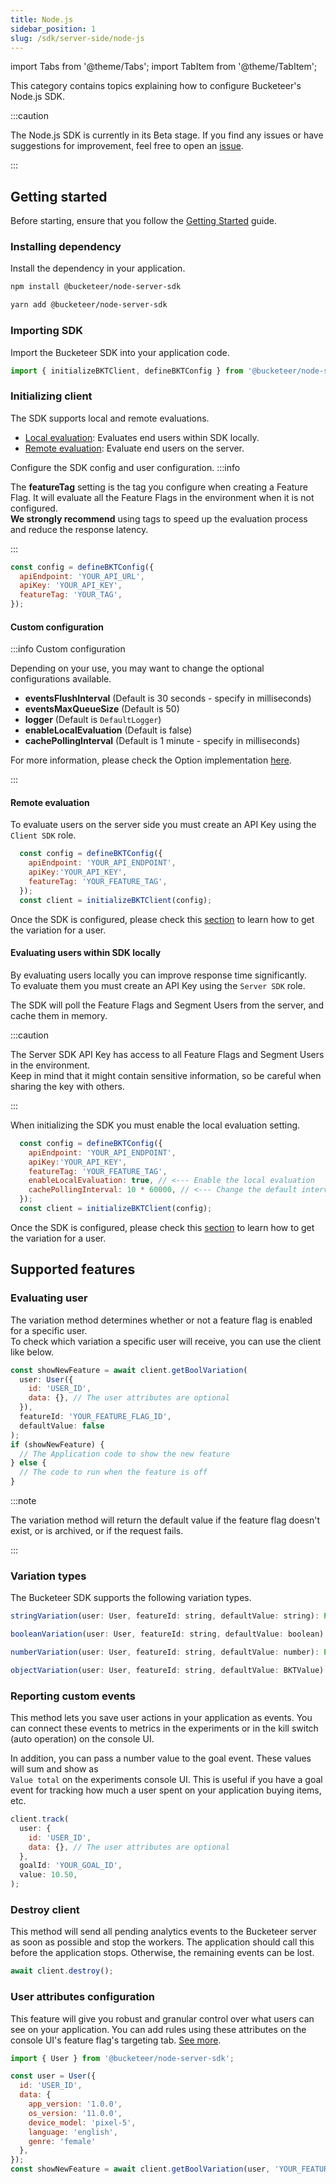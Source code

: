 ```yaml
---
title: Node.js
sidebar_position: 1
slug: /sdk/server-side/node-js
---
```


import Tabs from '@theme/Tabs';
import TabItem from '@theme/TabItem';

This category contains topics explaining how to configure Bucketeer's Node.js SDK.

:::caution

The Node.js SDK is currently in its Beta stage.
If you find any issues or have suggestions for improvement, feel free to open an [issue](https://github.com/bucketeer-io/node-server-sdk/issues).

:::

## Getting started

Before starting, ensure that you follow the [Getting Started](/getting-started) guide.

### Installing dependency

Install the dependency in your application.

<Tabs>
<TabItem value="npm" label="npm">

```sh showLineNumbers
npm install @bucketeer/node-server-sdk
```

</TabItem>
<TabItem value="yarn" label="Yarn">

```sh showLineNumbers
yarn add @bucketeer/node-server-sdk
```

</TabItem>
</Tabs>

### Importing SDK

Import the Bucketeer SDK into your application code.

<Tabs>
<TabItem value="js" label="JavaScript">

```js showLineNumbers
import { initializeBKTClient, defineBKTConfig } from '@bucketeer/node-server-sdk';
```

</TabItem>
</Tabs>

### Initializing client

The SDK supports local and remote evaluations.

- [Local evaluation](#evaluating-users-within-sdk-locally): Evaluates end users within SDK locally.
- [Remote evaluation](#remote-evaluation): Evaluate end users on the server.

Configure the SDK config and user configuration.
:::info

The **featureTag** setting is the tag you configure when creating a Feature Flag. It will evaluate all the Feature Flags in the environment when it is not configured.<br />
**We strongly recommend** using tags to speed up the evaluation process and reduce the response latency.

:::
<Tabs>
<TabItem value="js" label="JavaScript">

```js showLineNumbers
const config = defineBKTConfig({
  apiEndpoint: 'YOUR_API_URL',
  apiKey: 'YOUR_API_KEY',
  featureTag: 'YOUR_TAG',
});
```

</TabItem>
</Tabs>

#### Custom configuration

:::info Custom configuration

Depending on your use, you may want to change the optional configurations available.

- **eventsFlushInterval** (Default is 30 seconds - specify in milliseconds)
- **eventsMaxQueueSize** (Default is 50)
- **logger** (Default is `DefaultLogger`)
- **enableLocalEvaluation** (Default is false)
- **cachePollingInterval** (Default is 1 minute - specify in milliseconds)

For more information, please check the Option implementation [here](https://github.com/bucketeer-io/node-server-sdk/blob/master/src/config.ts).

:::

#### Remote evaluation

To evaluate users on the server side you must create an API Key using the `Client SDK` role.

<Tabs>
<TabItem value="js" label="JavaScript">

```js showLineNumbers
  const config = defineBKTConfig({
    apiEndpoint: 'YOUR_API_ENDPOINT',
    apiKey:'YOUR_API_KEY',
    featureTag: 'YOUR_FEATURE_TAG',
  });
  const client = initializeBKTClient(config);
```

</TabItem>
</Tabs>

Once the SDK is configured, please check this [section](#evaluating-user) to learn how to get the variation for a user.

#### Evaluating users within SDK locally

By evaluating users locally you can improve response time significantly.<br />
To evaluate them you must create an API Key using the `Server SDK` role.

The SDK will poll the Feature Flags and Segment Users from the server, and cache them in memory.

:::caution

The Server SDK API Key has access to all Feature Flags and Segment Users in the environment.<br />
Keep in mind that it might contain sensitive information, so be careful when sharing the key with others.

:::

When initializing the SDK you must enable the local evaluation setting.

<Tabs>
<TabItem value="js" label="JavaScript">

```js showLineNumbers
  const config = defineBKTConfig({
    apiEndpoint: 'YOUR_API_ENDPOINT',
    apiKey:'YOUR_API_KEY',
    featureTag: 'YOUR_FEATURE_TAG',
    enableLocalEvaluation: true, // <--- Enable the local evaluation
    cachePollingInterval: 10 * 60000, // <--- Change the default interval if needed
  });
  const client = initializeBKTClient(config);
```

</TabItem>
</Tabs>

Once the SDK is configured, please check this [section](#evaluating-user) to learn how to get the variation for a user.


## Supported features

### Evaluating user

The variation method determines whether or not a feature flag is enabled for a specific user.<br />
To check which variation a specific user will receive, you can use the client like below.

<Tabs>
<TabItem value="js" label="JavaScript">

```js showLineNumbers
const showNewFeature = await client.getBoolVariation(
  user: User({
    id: 'USER_ID',
    data: {}, // The user attributes are optional
  }),
  featureId: 'YOUR_FEATURE_FLAG_ID',
  defaultValue: false
);
if (showNewFeature) {
  // The Application code to show the new feature
} else {
  // The code to run when the feature is off
}
```

</TabItem>
</Tabs>

:::note

The variation method will return the default value if the feature flag doesn't exist, or is archived, or if the request fails.

:::

### Variation types

The Bucketeer SDK supports the following variation types.

<Tabs>
<TabItem value="js" label="JavaScript">

```js showLineNumbers
stringVariation(user: User, featureId: string, defaultValue: string): Promise<string>;

booleanVariation(user: User, featureId: string, defaultValue: boolean): Promise<boolean>;

numberVariation(user: User, featureId: string, defaultValue: number): Promise<number>;

objectVariation(user: User, featureId: string, defaultValue: BKTValue): Promise<BKTValue>;
```

</TabItem>
</Tabs>

### Reporting custom events

This method lets you save user actions in your application as events. You can connect these events to metrics in the experiments or in the kill switch (auto operation) on the console UI.

In addition, you can pass a number value to the goal event. These values will sum and show as <br />`Value total` on the experiments console UI. This is useful if you have a goal event for tracking how much a user spent on your application buying items, etc.

<Tabs>
<TabItem value="js" label="JavaScript">

```js showLineNumbers
client.track(
  user: {
    id: 'USER_ID', 
    data: {}, // The user attributes are optional
  },
  goalId: 'YOUR_GOAL_ID', 
  value: 10.50,
);
```

</TabItem>
</Tabs>

### Destroy client

This method will send all pending analytics events to the Bucketeer server as soon as possible and stop the workers. The application should call this before the application stops. Otherwise, the remaining events can be lost.

<Tabs>
<TabItem value="js" label="JavaScript">

```js showLineNumbers
await client.destroy();
```

</TabItem>
</Tabs>

### User attributes configuration

This feature will give you robust and granular control over what users can see on your application. You can add rules using these attributes on the console UI's feature flag's targeting tab. [See more](/feature-flags/creating-feature-flags/targeting#user-attributes).

<Tabs>
<TabItem value="js" label="JavaScript">

```js showLineNumbers
import { User } from '@bucketeer/node-server-sdk';

const user = User({
  id: 'USER_ID',
  data: {
    app_version: '1.0.0',
    os_version: '11.0.0',
    device_model: 'pixel-5',
    language: 'english',
    genre: 'female'
  },
});
const showNewFeature = await client.getBoolVariation(user, 'YOUR_FEATURE_FLAG_ID', false);
```

</TabItem>
</Tabs>

